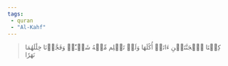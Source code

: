 ```yaml
---
tags: 
 - quran 
 - "Al-Kahf"
---
```


> كِلۡتَا ٱلۡجَنَّتَيۡنِ ءَاتَتۡ أُكُلَهَا وَلَمۡ تَظۡلِم مِّنۡهُ شَيۡـٔٗاۚ وَفَجَّرۡنَا خِلَٰلَهُمَا نَهَرٗا
